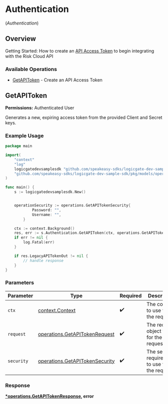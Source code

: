 # Authentication
(*Authentication*)

## Overview

Getting Started: How to create an [API Access Token](https://www.logicgate.com/developer/risk-cloud-api-authentication/) to begin integrating with the Risk Cloud API

### Available Operations

* [GetAPIToken](#getapitoken) - Create an API Access Token

## GetAPIToken

**Permissions:** Authenticated User

Generates a new, expiring access token from the provided Client and Secret keys.

### Example Usage

```go
package main

import(
	"context"
	"log"
	logicgatedevsamplesdk "github.com/speakeasy-sdks/logicgate-dev-sample-sdk"
	"github.com/speakeasy-sdks/logicgate-dev-sample-sdk/pkg/models/operations"
)

func main() {
    s := logicgatedevsamplesdk.New()


    operationSecurity := operations.GetAPITokenSecurity{
            Password: "",
            Username: "",
        }

    ctx := context.Background()
    res, err := s.Authentication.GetAPIToken(ctx, operations.GetAPITokenRequest{}, operationSecurity)
    if err != nil {
        log.Fatal(err)
    }

    if res.LegacyAPITokenOut != nil {
        // handle response
    }
}
```

### Parameters

| Parameter                                                                        | Type                                                                             | Required                                                                         | Description                                                                      |
| -------------------------------------------------------------------------------- | -------------------------------------------------------------------------------- | -------------------------------------------------------------------------------- | -------------------------------------------------------------------------------- |
| `ctx`                                                                            | [context.Context](https://pkg.go.dev/context#Context)                            | :heavy_check_mark:                                                               | The context to use for the request.                                              |
| `request`                                                                        | [operations.GetAPITokenRequest](../../models/operations/getapitokenrequest.md)   | :heavy_check_mark:                                                               | The request object to use for the request.                                       |
| `security`                                                                       | [operations.GetAPITokenSecurity](../../models/operations/getapitokensecurity.md) | :heavy_check_mark:                                                               | The security requirements to use for the request.                                |


### Response

**[*operations.GetAPITokenResponse](../../models/operations/getapitokenresponse.md), error**

